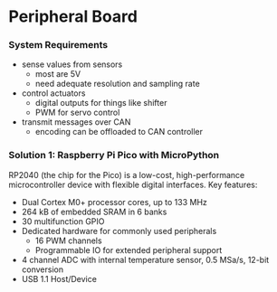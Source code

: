 # Peripheral Board

### System Requirements

- sense values from sensors
  - most are 5V
  - need adequate resolution and sampling rate
- control actuators
  - digital outputs for things like shifter
  - PWM for servo control
- transmit messages over CAN
  - encoding can be offloaded to CAN controller

### Solution 1: Raspberry Pi Pico with MicroPython

RP2040 (the chip for the Pico) is a low-cost, high-performance microcontroller device with flexible digital interfaces. Key features:

- Dual Cortex M0+ processor cores, up to 133 MHz
- 264 kB of embedded SRAM in 6 banks
- 30 multifunction GPIO
- Dedicated hardware for commonly used peripherals
  - 16 PWM channels
  - Programmable IO for extended peripheral support
- 4 channel ADC with internal temperature sensor, 0.5 MSa/s, 12-bit conversion
- USB 1.1 Host/Device

